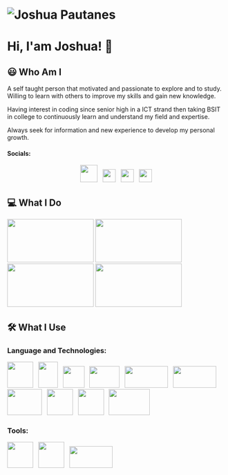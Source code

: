 
# ![Joshua Pautanes](https://raw.githubusercontent.com/joshuap16/joshuap16/main/icon-images/heading.jpg)

# Hi, I'am Joshua! 👋



## 😃 Who Am I
A self taught person that motivated and passionate to explore and to study.
Willing to learn with others to improve my skills and gain new knowledge. 

Having interest in coding since senior high in a ICT strand then taking BSIT in college to
continuously learn and understand my field and expertise. 

Always seek for information and new experience to develop my personal growth.

#### Socials:
<p align='center'>
<a href="https://www.facebook.com/joshjoshuap1/"><img height="40" src="https://raw.githubusercontent.com/joshuap16/joshuap16/main/icon-images/Facebook-logo.png"></a>&nbsp;&nbsp;
<a href="https://www.instagram.com/joshjoshuap_/"><img height="30" src="https://raw.githubusercontent.com/joshuap16/joshuap16/main/icon-images/instagram.png"></a>&nbsp;&nbsp;
<a href="https://twitter.com/JoshJoshuaP_"><img height="30" src="https://raw.githubusercontent.com/joshuap16/joshuap16/main/icon-images/twitter.png"></a>&nbsp;&nbsp;
<a href="https://www.linkedin.com/in/joshuapautanes/"><img height="30" src="https://raw.githubusercontent.com/joshuap16/joshuap16/main/icon-images/174857.png"></a>
</p>

## 💻 What I Do
<img height="100" width="200" src="https://github.com/joshuap16/joshuap16/blob/main/icon-images/web-design.jpg?raw=true"> 

<img height="100" width="200" src="https://github.com/joshuap16/joshuap16/blob/main/icon-images/web-dev.png?raw=true">  

<img height="100" width="200" src="https://github.com/joshuap16/joshuap16/blob/main/icon-images/frontend.png?raw=true">

<img height="100" width="200" src="https://github.com/joshuap16/joshuap16/blob/main/icon-images/backend.png?raw=true">


## 🛠 What I Use
### Language and Technologies:
<p>
<img height="60" width="60" src="https://raw.githubusercontent.com/joshuap16/joshuap16/main/icon-images/html.png">&nbsp;&nbsp;
  <img height="60" width="45" src="https://github.com/joshuap16/joshuap16/blob/main/icon-images/css.png?raw=true">&nbsp;&nbsp;
  <img height="50" width="50" src="https://github.com/joshuap16/joshuap16/blob/main/icon-images/javascript.png?raw=true">&nbsp;&nbsp;
  <img height="50" width="70" src="https://github.com/joshuap16/joshuap16/blob/main/icon-images/php.png?raw=true">&nbsp;&nbsp;
  <img height="50" width="100" src="https://github.com/joshuap16/joshuap16/blob/main/icon-images/nodejs.png?raw=true">&nbsp;&nbsp;
  <img height="50" width="100" src="https://github.com/joshuap16/joshuap16/blob/main/icon-images/express.png?raw=true">&nbsp;&nbsp;
  <img height="60" width="80" src="https://github.com/joshuap16/joshuap16/blob/main/icon-images/react.png?raw=true">&nbsp;&nbsp;
  <img height="60" width="60" src="https://github.com/joshuap16/joshuap16/blob/main/icon-images/laravel.png?raw=true">&nbsp;&nbsp;
  <img height="60" width="60" src="https://github.com/joshuap16/joshuap16/blob/main/icon-images/mongodb.png?raw=true">&nbsp;&nbsp;
  <img height="60" width="95" src="https://github.com/joshuap16/joshuap16/blob/main/icon-images/mysql.png?raw=true">
</p>

### Tools:
<p>
  <img height="60" width="60" src="https://github.com/joshuap16/joshuap16/blob/main/icon-images/vscode.png?raw=true">&nbsp;&nbsp;
  <img height="60" width="60" src="https://github.com/joshuap16/joshuap16/blob/main/icon-images/bash.png?raw=true">&nbsp;&nbsp;
  <img height="50" width="100" src="https://github.com/joshuap16/joshuap16/blob/main/icon-images/git.png?raw=true">
</p>
